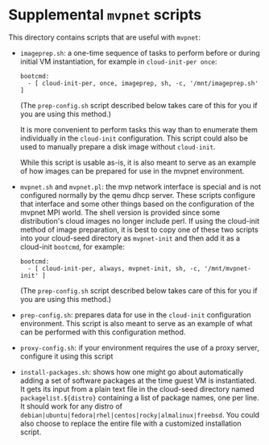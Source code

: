 # Supplemental `mvpnet` scripts

This directory contains scripts that are useful with `mvpnet`:

* `imageprep.sh`: a one-time sequence of tasks to perform before or during
initial VM instantiation, for example in `cloud-init-per once`:
    ```
    bootcmd:
      - [ cloud-init-per, once, imageprep, sh, -c, '/mnt/imageprep.sh' ]
    ```
    (The `prep-config.sh` script described below takes care of this for you if
    you are using this method.)

    It is more convenient to perform tasks this way than to enumerate them
    individually in the `cloud-init` configuration. This script could also be used
    to manually prepare a disk image without `cloud-init`.

    While this script is usable as-is, it is also meant to serve as an example of
    how images can be prepared for use in the mvpnet environment.

* `mvpnet.sh` and `mvpnet.pl`: the mvp network interface is special and is not
configured normally by the qemu dhcp server.  These scripts configure that
interface and some other things based on the configuration of the mvpnet MPI
world.  The shell version is provided since some distribution's cloud images no
longer include perl.  If using the cloud-init method of image preparation, it is
best to copy one of these two scripts into your cloud-seed directory as
`mvpnet-init` and then add it as a cloud-init `bootcmd`, for example:
    ```
    bootcmd:
      - [ cloud-init-per, always, mvpnet-init, sh, -c, '/mnt/mvpnet-init' ]
    ```
    (The `prep-config.sh` script described below takes care of this for you if
    you are using this method.)

* `prep-config.sh`: prepares data for use in the `cloud-init` configuration
environment.  This script is also meant to serve as an example of what can be
performed with this configuration method.

* `proxy-config.sh`: if your environment requires the use of a proxy server,
configure it using this script

* `install-packages.sh`: shows how one might go about automatically adding a
set of software packages at the time guest VM is instantiated.  It gets its
input from a plain text file in the cloud-seed directory named
`packagelist.${distro}` containing a list of package names, one per line.  It
should work for any distro of
`debian|ubuntu|fedora|rhel|centos|rocky|almalinux|freebsd`.  You could also
choose to replace the entire file with a customized installation script.

